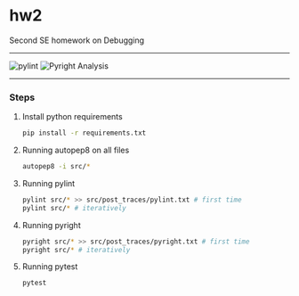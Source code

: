 # hw2
Second SE homework on Debugging

---

![pylint](https://img.shields.io/badge/PyLint-10.00-brightgreen?logo=python&logoColor=white)
![Pyright Analysis](https://img.shields.io/badge/pyright-passing-brightgreen.svg)

---
### Steps
1. Install python requirements
   ```bash
   pip install -r requirements.txt
   ```
2. Running autopep8 on all files
    ```bash
    autopep8 -i src/*
    ```
3. Running pylint
   ```bash
   pylint src/* >> src/post_traces/pylint.txt # first time
   pylint src/* # iteratively
   ```
4. Running pyright
   ```bash
   pyright src/* >> src/post_traces/pyright.txt # first time
   pyright src/* # iteratively
   ```
5. Running pytest
   ```bash
   pytest
   ```
